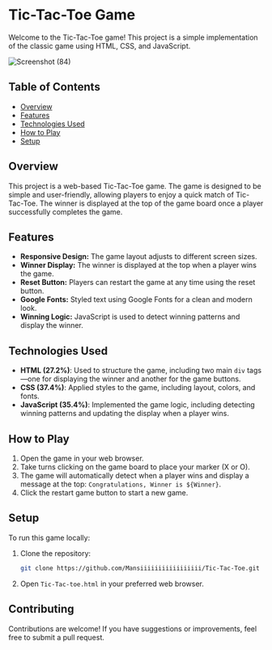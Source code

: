 # Tic-Tac-Toe Game

Welcome to the Tic-Tac-Toe game! This project is a simple implementation of the classic game using HTML, CSS, and JavaScript.

![Screenshot (84)](https://github.com/user-attachments/assets/d5740c40-a640-4c43-b43b-af50d1e4ea69)

## Table of Contents

- [Overview](https://github.com/Mansiiiiiiiiiiiiiiiii/Tic-Tac-Toe?tab=readme-ov-file#overview)
- [Features](https://github.com/Mansiiiiiiiiiiiiiiiii/Tic-Tac-Toe?tab=readme-ov-file#features)
- [Technologies Used](https://github.com/Mansiiiiiiiiiiiiiiiii/Tic-Tac-Toe?tab=readme-ov-file#technologies-used)
- [How to Play](https://github.com/Mansiiiiiiiiiiiiiiiii/Tic-Tac-Toe?tab=readme-ov-file#how-to-play)
- [Setup](https://github.com/Mansiiiiiiiiiiiiiiiii/Tic-Tac-Toe?tab=readme-ov-file#setup)

## Overview

This project is a web-based Tic-Tac-Toe game. The game is designed to be simple and user-friendly, allowing players to enjoy a quick match of Tic-Tac-Toe. The winner is displayed at the top of the game board once a player successfully completes the game.

## Features

- **Responsive Design:** The game layout adjusts to different screen sizes.
- **Winner Display:** The winner is displayed at the top when a player wins the game.
- **Reset Button:** Players can restart the game at any time using the reset button.
- **Google Fonts:** Styled text using Google Fonts for a clean and modern look.
- **Winning Logic:** JavaScript is used to detect winning patterns and display the winner.

## Technologies Used

- **HTML (27.2%)**: Used to structure the game, including two main `div` tags—one for displaying the winner and another for the game buttons.
- **CSS (37.4%)**: Applied styles to the game, including layout, colors, and fonts.
- **JavaScript (35.4%)**: Implemented the game logic, including detecting winning patterns and updating the display when a player wins.

## How to Play

1. Open the game in your web browser.
2. Take turns clicking on the game board to place your marker (X or O).
3. The game will automatically detect when a player wins and display a message at the top: `Congratulations, Winner is ${Winner}`.
4. Click the restart game button to start a new game.

## Setup

To run this game locally:

1. Clone the repository:
    ```bash
    git clone https://github.com/Mansiiiiiiiiiiiiiiiii/Tic-Tac-Toe.git
    ```
2. Open `Tic-Tac-toe.html` in your preferred web browser.

## Contributing

Contributions are welcome! If you have suggestions or improvements, feel free to submit a pull request.

